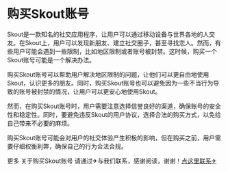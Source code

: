 # 购买Skout账号

Skout是一款知名的社交应用程序，让用户可以通过移动设备与世界各地的人交友。在Skout上，用户可以发现新朋友、建立社交圈子，甚至寻找恋人。然而，有些用户可能会遇到一些限制，比如地区限制或者账号被封禁。这时候，购买一个Skout账号可能是一个解决办法。

购买Skout账号可以帮助用户解决地区限制的问题，让他们可以更自由地使用Skout，认识更多的朋友。同时，购买Skout账号也可以避免因为一些不当行为导致的账号被封禁的情况，让用户可以更安心地使用Skout。

然而，在购买Skout账号时，用户需要注意选择信誉良好的渠道，确保账号的安全性和稳定性。同时，要避免违反Skout的用户协议，选择合法的购买方式，以免给自己带来不必要的麻烦。

购买Skout账号可能会对用户的社交体验产生积极的影响，但在购买之前，用户需要仔细权衡利弊，确保自己的行为合法合规。

更多 关于购买Skout账号 请通过✈与我们联系，感谢阅读，谢谢！[点这里联系✈](https://acc.k02.cc)